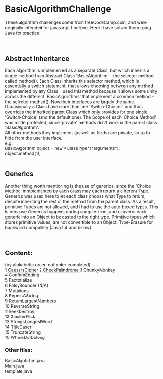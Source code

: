 # BasicAlgorithmChallenge


These algorithm challenges come from freeCodeCamp.com, and were originally
intended for javascript I believe. Here I have solved them using Java for
practice. 
<br>
<br>
<br>
<h2>Abstract Inheritance</h2>
Each algorithm is implemented as a separate Class, but which inherits a
single method from Abstract Class 'BasicAlgorithm' - the selector method
called method(). Each Class inherits this selector method, which is 
essentially a switch statement, that allows choosing between any method 
implemented by any Class. I used this method because it allows some unity 
across the different 'BasicAlgorithms' that implement a common method - 
the selector method(). Now their interfaces are largely the same. Occasionally
a Class have more than one 'Switch-Choices' and thus overrides the inherited
parent Class which only provides for one single 'Switch-Choice' (and the 
default one). The Scope of each 'Choice Method' was made protected, since 
'private' methods don't work in the parent class 'BasicAlgorithm'. 
<br>
All other methods they implement (as well as fields) are private, so as to
hide from the user interface. 
<br>
e.g.<br>
BasicAlgorithm object = new *ClassType*(*arguments*);<br>
object.method(1);<br>
<br>
<h2>Generics</h2>
Another thing worth mentioning is the use of generics, since the 'Choice Method'
inmplemented by each Class may each return a different Type. Generics was 
used here to let each class choose what Type to return, despite inheriting
the rest of the method from the parent class. As a result, primitive Types
are not allowed, and I had to use the auto-boxed types. 
This is because Generics happens during compile-time, and converts each generic
into an Object to be casted to the right type. Primitive types which stores
primitive values, are not convertible to an Object. 
Type-Erasure for backward compatility (Java 1.4 and below). 
<br>
<br>
<br>
<h2>Content: </h2>
(by alphabetic order, not order completed)
<br>
1 <a href="https://github.com/liangb-dev/BasicAlgorithmChallenge/blob/master/src/CaesarsCipher.java">CaesarsCipher</a>
2 <a href=https://github.com/liangb-dev/BasicAlgorithmChallenge/blob/master/src/CheckPalindrome.java>CheckPalindrome</a>
3 ChunkyMonkey<br>
4 ConfirmEnding<br>
5 Factorialize<br>
6 FalsyBouncer (N/A)<br>
7 Mutations<br>
8 RepeatAString<br>
9 ReturnLargestNumbers<br>
10 ReverseString<br>
11SeekDestroy<br>
12 SlasherFlick<br>
13 StringsLongestWord<br>
14 TitleCaser<br>
15 TruncateString<br>
16 WhereDoIBelong<br>

<h3>Other files:</h3>
BasicAlgotirhm.java<br>
Main.java<br>
template.java<br>

